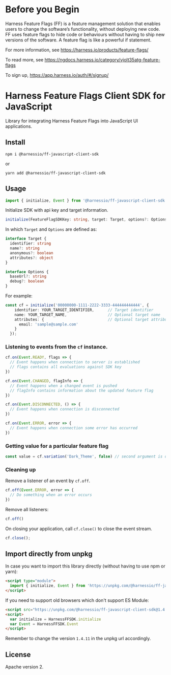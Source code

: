 # Before you Begin
Harness Feature Flags (FF) is a feature management solution that enables users to change the software’s functionality, without deploying new code. FF uses feature flags to hide code or behaviours without having to ship new versions of the software. A feature flag is like a powerful if statement.

For more information, see https://harness.io/products/feature-flags/

To read more, see https://ngdocs.harness.io/category/vjolt35atg-feature-flags

To sign up, https://app.harness.io/auth/#/signup/


# Harness Feature Flags Client SDK for JavaScript

Library for integrating Harness Feature Flags into JavaScript UI applications.

## Install

```shell
npm i @harnessio/ff-javascript-client-sdk
```

or

```shell
yarn add @harnessio/ff-javascript-client-sdk
```

## Usage

```typescript
import { initialize, Event } from '@harnessio/ff-javascript-client-sdk'
```

Initialize SDK with api key and target information.

```typescript
initialize(FeatureFlagSDKKey: string, target: Target, options?: Options)
```

In which `Target` and `Options` are defined as:

```typescript
interface Target {
  identifier: string
  name?: string
  anonymous?: boolean
  attributes?: object
}

interface Options {
  baseUrl?: string
  debug?: boolean
}
```

For example:

```typescript
const cf = initialize('00000000-1111-2222-3333-444444444444', {
    identifier: YOUR_TARGET_IDENTIFIER,      // Target identifier
    name: YOUR_TARGET_NAME,                  // Optional target name
    attributes: {                            // Optional target attributes
      email: 'sample@sample.com'
    }
  });
```

### Listening to events from the `cf` instance.

```typescript
cf.on(Event.READY, flags => {
  // Event happens when connection to server is established
  // flags contains all evaluations against SDK key
})

cf.on(Event.CHANGED, flagInfo => {
  // Event happens when a changed event is pushed
  // flagInfo contains information about the updated feature flag
})

cf.on(Event.DISCONNECTED, () => {
  // Event happens when connection is disconnected
})

cf.on(Event.ERROR, error => {
  // Event happens when connection some error has occurred
})
```

### Getting value for a particular feature flag

```typescript
const value = cf.variation('Dark_Theme', false) // second argument is default value when variation does not exist
```

### Cleaning up

Remove a listener of an event by `cf.off`.

```typescript
cf.off(Event.ERROR, error => {
  // Do something when an error occurs
})
```

Remove all listeners:

```typescript
cf.off()
```

On closing your application, call `cf.close()` to close the event stream.

```typescript
cf.close();
```

## Import directly from unpkg

In case you want to import this library directly (without having to use npm or yarn):

```html
<script type="module">
  import { initialize, Event } from 'https://unpkg.com/@harnessio/ff-javascript-client-sdk@1.4.11/dist/sdk.client.js'
</script>
```

If you need to support old browsers which don't support ES Module:

```html
<script src="https://unpkg.com/@harnessio/ff-javascript-client-sdk@1.4.11/dist/sdk.client.js"></script>
<script>
  var initialize = HarnessFFSDK.initialize
  var Event = HarnessFFSDK.Event
</script>
```

Remember to change the version `1.4.11` in the unpkg url accordingly.

## License

Apache version 2.
